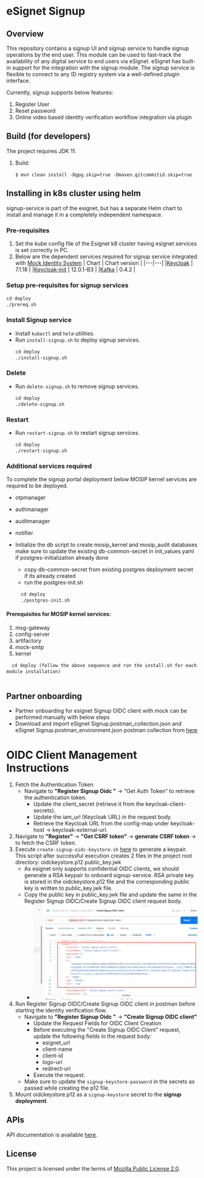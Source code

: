 # eSignet Signup

## Overview

This repository contains a signup UI and signup service to handle signup operations by the end user. This module can be
used to fast-track the availability of any digital service to end users via eSignet. eSignet has built-in support for the
integration with the signup module. The signup service is flexible to connect to any ID registry system via a well-defined plugin interface.

Currently, signup supports below features:
1. Register User
2. Reset password
3. Online video based identity verification workflow integration via plugin

## Build (for developers)
The project requires JDK 11.
1. Build:
    ```
    $ mvn clean install -Dgpg.skip=true -Dmaven.gitcommitid.skip=true
    ```

## Installing in k8s cluster using helm

signup-service is part of the esignet, but has a separate Helm chart to install and manage it in a completely independent namespace.

### Pre-requisites
1. Set the kube config file of the Esignet k8 cluster having esignet services is set correctly in PC.
1. Below are the dependent services required for signup service integrated with [Mock Identity System](https://github.com/mosip/esignet-mock-services/tree/master/mock-identity-system)
   | Chart | Chart version |
   |---|---|
   |[Keycloak](https://github.com/mosip/mosip-infra/tree/v1.2.0.1-B3/deployment/v3/external/iam) | 7.1.18 |
   |[Keycloak-init](https://github.com/mosip/mosip-infra/tree/v1.2.0.1-B3/deployment/v3/external/iam) | 12.0.1-B3 |
   |[Kafka](https://github.com/mosip/mosip-infra/tree/v1.2.0.1-B3/deployment/v3/external/kafka) | 0.4.2 |

### Setup pre-requisites for signup services
```
cd deploy
./prereq.sh
```
### Install Signup service
* Install `kubectl` and `helm` utilities.
* Run `install-signup.sh` to deploy signup services.
  ```
  cd deploy
  ./install-signup.sh
  ```
### Delete
* Run `delete-signup.sh` to remove signup services.
  ```
  cd deploy
  ./delete-signup.sh
  ```
### Restart
* Run `restart-signup.sh` to restart signup services.
  ```
  cd deploy
  ./restart-signup.sh
  ```
### Additional services required
To complete the signup portal deployment below MOSIP kernel services are required to be deployed.
* otpmanager
* authmanager
* auditmanager
* notifier

* Initialize the db script to create mosip_kernel and mosip_audit databases make sure to update the existing db-common-secret in init_values.yaml if postgres-initialization already done
  * copy db-common-secret from existing postgres deployment secret if its already created
  * run the postgres-init.sh
  ```
    cd deploy
    ./postgres-init.sh
  ```
#### Prerequisites for MOSIP kernel services:
1. msg-gateway
2. config-server
3. artifactory
4. mock-smtp
5. kernel
```
  cd deploy (follow the above sequence and run the install.sh for each module installation)
  
```  
## Partner onboarding
* Partner onboarding for esignet Signup OIDC client with mock can be performed manually with below steps
* Download and import eSignet Signup.postman_collection.json and eSignet Signup.postman_environment.json postman collection from [here](./postman-collection)
# OIDC Client Management Instructions
1. Fetch the Authentication Token
    * Navigate to **"Register Signup Oidc "** → "Get Auth Token" to retrieve the authentication token.
        * Update the client_secret (retrieve it from the keycloak-client-secrets).
        * Update the iam_url (Keycloak URL) in the request body.
        * Retrieve the Keycloak URL from the config-map under keycloak-host → keycloak-external-url.
2. Navigate to **"Register"** → **"Get CSRF token"** →  **generate CSRF token** → to fetch the CSRF token.
3. Execute `create-signup-oidc-keystore.sh` [here](./docs/create-signup-oidc-keystore.sh) to generate a keypair. This script after successful execution creates 2 files in the project root directory:
   oidckeystore.p12
   public_key.jwk
    * As esignet only supports confidential OIDC clients, we should generate a RSA keypair to onboard signup-service. RSA private key is stored in the oidckeystore.p12 file and the corresponding public key is written to public_key.jwk file.
    * Copy the public key in public_key.jwk file and update the same in the Register Signup OIDC/Create Signup OIDC client request body.
        * ![postman-image.png](./postman-collection/public-key.png)
4. Run Register Signup OIDC/Create Signup OIDC client in postman before starting the identity verification flow.
    * Navigate to **"Register Signup Oidc "** -> **"Create Signup OIDC client"**
        * Update the Request Fields for OIDC Client Creation
        * Before executing the "Create Signup OIDC Client" request, update the following fields in the request body:
            * esignet_url
            * client-name
            * client-id
            * logo-uri
            * redirect-uri
        * Execute the request.
    *  Make sure to update the `signup-keystore-password` in the secrets as passed while creating the p12 file.
5. Mount oidckeystore.p12 as a `signup-keystore` secret to the **signup deployment**.

## APIs
API documentation is available [here](docs/esignet-signup-openapi.yaml).

## License
This project is licensed under the terms of [Mozilla Public License 2.0](LICENSE).
